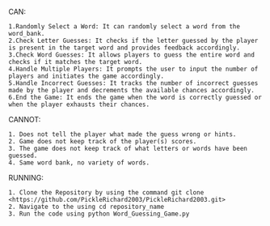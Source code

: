 CAN:

    1.Randomly Select a Word: It can randomly select a word from the word_bank.
    2.Check Letter Guesses: It checks if the letter guessed by the player is present in the target word and provides feedback accordingly.
    3.Check Word Guesses: It allows players to guess the entire word and checks if it matches the target word.
    4.Handle Multiple Players: It prompts the user to input the number of players and initiates the game accordingly.
    5.Handle Incorrect Guesses: It tracks the number of incorrect guesses made by the player and decrements the available chances accordingly.
    6.End the Game: It ends the game when the word is correctly guessed or when the player exhausts their chances.
CANNOT:

    1. Does not tell the player what made the guess wrong or hints.
    2. Game does not keep track of the player(s) scores.
    3. The game does not keep track of what letters or words have been guessed.
    4. Same word bank, no variety of words.
RUNNING:

    1. Clone the Repository by using the command git clone <https://github.com/PickleRichard2003/PickleRichard2003.git>
    2. Navigate to the using cd repository_name
    3. Run the code using python Word_Guessing_Game.py



